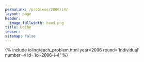 ```yaml
---
permalink: /problems/2006/i4/
layout: page
header:
  image_fullwidth: head.png
title: Udihe
teaser: 
sitemap: false
---
```


{% include ioling/each_problem.html year=2006 round='Individual' number=4 id='iol-2006-i-4' %}